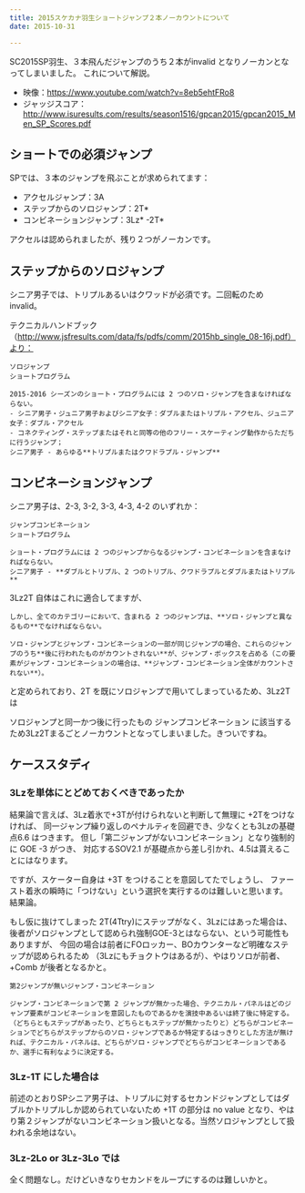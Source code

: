 ```yaml
---
title: 2015スケカナ羽生ショートジャンプ２本ノーカウントについて
date: 2015-10-31

---
```


SC2015SP羽生、３本飛んだジャンプのうち２本がinvalid となりノーカンとなってしまいました。 これについて解説。

- 映像：https://www.youtube.com/watch?v=8eb5ehtFRo8
- ジャッジスコア：http://www.isuresults.com/results/season1516/gpcan2015/gpcan2015_Men_SP_Scores.pdf

## ショートでの必須ジャンプ
SPでは、３本のジャンプを飛ぶことが求められてます：

- アクセルジャンプ：3A
- ステップからのソロジャンプ：2T*
- コンビネーションジャンプ：3Lz* -2T*

アクセルは認められましたが、残り２つがノーカンです。

## ステップからのソロジャンプ
シニア男子では、トリプルあるいはクワッドが必須です。二回転のため invalid。

テクニカルハンドブック（http://www.jsfresults.com/data/fs/pdfs/comm/2015hb_single_08-16j.pdf）より：

```
ソロジャンプ
ショートプログラム

2015-2016 シーズンのショート・プログラムには 2 つのソロ・ジャンプを含まなければならない。
- シニア男子・ジュニア男子およびシニア女子：ダブルまたはトリプル・アクセル、ジュニア女子：ダブル・アクセル
- コネクティング・ステップまたはそれと同等の他のフリー・スケーティング動作からただちに行うジャンプ；
シニア男子 - あらゆる**トリプルまたはクワドラプル・ジャンプ**
```

## コンビネーションジャンプ
シニア男子は、2-3, 3-2, 3-3, 4-3, 4-2 のいずれか：

```
ジャンプコンビネーション
ショートプログラム

ショート・プログラムには 2 つのジャンプからなるジャンプ・コンビネーションを含まなければならない。
シニア男子 - **ダブルとトリプル、2 つのトリプル、クワドラプルとダブルまたはトリプル**
```

3Lz2T 自体はこれに適合してますが、

```
しかし、全てのカテゴリーにおいて、含まれる 2 つのジャンプは、**ソロ・ジャンプと異なるもの**でなければならない。

ソロ・ジャンプとジャンプ・コンビネーションの一部が同じジャンプの場合、これらのジャンプのうち**後に行われたものがカウントされない**が、ジャンプ・ボックスを占める（この要素がジャンプ・コンビネーションの場合は、**ジャンプ・コンビネーション全体がカウントされない**）。
```

と定められており、2T を既にソロジャンプで用いてしまっているため、3Lz2Tは

ソロジャンプと同一かつ後に行ったもの
ジャンプコンビネーション
に該当するため3Lz2Tまるごとノーカウントとなってしまいました。きついですね。

## ケーススタディ
### 3Lzを単体にとどめておくべきであったか

結果論で言えば、3Lz着氷で+3Tが付けられないと判断して無理に +2Tをつけなければ、 同一ジャンプ繰り返しのペナルティを回避でき、少なくとも3Lzの基礎点6.6 はつきます。 但し「第二ジャンプがないコンビネーション」となり強制的に GOE -3 がつき、 対応するSOV2.1 が基礎点から差し引かれ、4.5は貰えることにはなります。

ですが、スケーター自身は +3T をつけることを意図してたでしょうし、 ファースト着氷の瞬時に「つけない」という選択を実行するのは難しいと思います。 結果論。

もし仮に抜けてしまった 2T(4Ttry)にステップがなく、3Lzにはあった場合は、 後者がソロジャンプとして認められ強制GOE-3とはならない、という可能性もありますが、 今回の場合は前者にFOロッカー、BOカウンターなど明確なステップが認められるため （3Lzにもチョクトウはあるが）、やはりソロが前者、 +Comb が後者となるかと。

```
第2ジャンプが無いジャンプ・コンビネーション

ジャンプ・コンビネーションで第 2 ジャンプが無かった場合、テクニカル・パネルはどのジャンプ要素がコンビネーションを意図したものであるかを演技中あるいは終了後に特定する。（どちらともステップがあったり、どちらともステップが無かったりと）どちらがコンビネーションでどちらがステップからのソロ・ジャンプであるか特定するはっきりとした方法が無ければ、テクニカル・パネルは、どちらがソロ・ジャンプでどちらがコンビネーションであるか、選手に有利なように決定する。
```

### 3Lz-1T にした場合は

前述のとおりSPシニア男子は、トリプルに対するセカンドジャンプとしてはダブルかトリプルしか認められていないため +1T の部分は no value となり、やはり第２ジャンプがないコンビネーション扱いとなる。当然ソロジャンプとして扱われる余地はない。

### 3Lz-2Lo or 3Lz-3Lo では

全く問題なし。だけどいきなりセカンドをループにするのは難しいかと。
